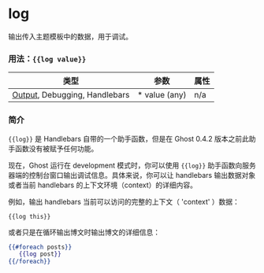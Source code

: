 # log

输出传入主题模板中的数据，用于调试。

### 用法：`{{log value}}`

|类型|参数|属性|
|----|----------|----------|
|[Output](helpers#output), Debugging, Handlebars|* value (any)|n/a|

### 简介

`{{log}}` 是 Handlebars 自带的一个助手函数，但是在 Ghost 0.4.2 版本之前此助手函数没有被赋予任何功能。

现在，Ghost 运行在 development 模式时，你可以使用 `{{log}}` 助手函数向服务器端的控制台窗口输出调试信息。具体来说，你可以让 handlebars 输出数据对象或者当前 handlebars 的上下文环境（context）的详细内容。

例如，输出 handlebars 当前可以访问的完整的上下文（ 'context' ）数据：

`{{log this}}`

或者只是在循环输出博文时输出博文的详细信息：

```handlebars
{{#foreach posts}}
   {{log post}}
{{/foreach}}
```